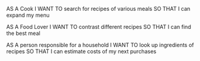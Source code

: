 AS A Cook
I WANT TO search for recipes of various meals
SO THAT I can expand my menu

AS A Food Lover
I WANT TO contrast different recipes
SO THAT I can find the best meal

AS A person responsible for a household
I WANT TO look up ingredients of recipes
SO THAT I can estimate costs of my next purchases